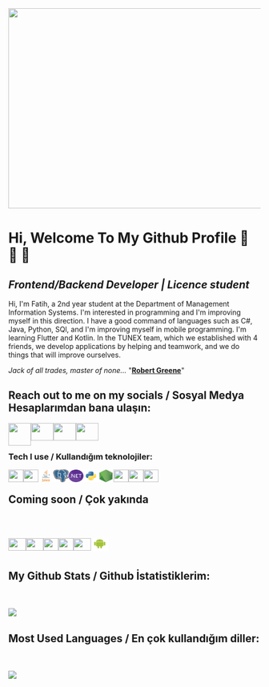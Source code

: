 <img src="https://media3.giphy.com/media/3oEdvbRHem1psqd7a0/giphy.gif?cid=ecf05e47w4bf85frjbpszcxmwkqnoip0eaqwe11nxqsoldxx&rid=giphy.gif&ct=g" width="850" height="400" >

<h1><b> Hi, Welcome To My Github Profile 👋 👋 👋</b></h1>

<h2><i>Frontend/Backend Developer | Licence student</i></h2>

<p>
Hi, I'm Fatih, a 2nd year student at the Department of Management Information Systems. I'm interested in programming and I'm improving myself in this direction. I have a good command of languages such as C#, Java, Python, SQl, and I'm improving myself in mobile programming. I'm learning Flutter and Kotlin. In the TUNEX team, which we established with 4 friends, we develop applications by helping and teamwork, and we do things that will improve ourselves.
</p>

<p><em> Jack of all trades, master of none... </em>"<b><ins>Robert Greene</ins></b>"</p>

<h2><b>Reach out to me on my socials / Sosyal Medya Hesaplarımdan bana ulaşın:</b></h2>

[<img height="45" width="45" src="https://cdn.jsdelivr.net/npm/simple-icons@v7/icons/youtube.svg" align=left />][Youtube]

[<img height="35" width="45" src="https://cdn.jsdelivr.net/npm/simple-icons@v7/icons/twitter.svg" align=left />][Twitter]

[<img height="35" width="45" src="https://cdn.jsdelivr.net/npm/simple-icons@v7/icons/linkedin.svg" align=left />][LinkedIn]


[<img height="35" width="45" src="https://cdn.jsdelivr.net/npm/simple-icons@v7/icons/instagram.svg" align=left />][Instagram]




[youtube]:https://www.youtube.com/channel/UCL1zbUNW_z8f_qKCxrz4KYg
[twitter]:https://twitter.com/yaafatii
[linkedin]:https://www.linkedin.com/in/fatih-t%C3%BCn-51b050228/
[instagram]:https://www.instagram.com/tunfatih/?hl=tr

<br/>
<br/>


### Tech I use / Kullandığım teknolojiler:

<img align="left" src="https://raw.githubusercontent.com/danielcranney/readme-generator/main/public/icons/skills/csharp-colored.svg" width="30" height="25">
<img align="left" src="https://raw.githubusercontent.com/danielcranney/readme-generator/main/public/icons/skills/mysql-colored.svg" width="30" height="25">
<img align="left" src="https://raw.githubusercontent.com/github/explore/5b3600551e122a3277c2c5368af2ad5725ffa9a1/topics/java/java.png" width="30" height="25">
<img align="left" src="https://raw.githubusercontent.com/github/explore/80688e429a7d4ef2fca1e82350fe8e3517d3494d/topics/postgresql/postgresql.png" width="30" height="25">
<img align="left" src="https://raw.githubusercontent.com/github/explore/80688e429a7d4ef2fca1e82350fe8e3517d3494d/topics/dotnet/dotnet.png" width="30" height="25">
<img align="left" src="https://raw.githubusercontent.com/github/explore/80688e429a7d4ef2fca1e82350fe8e3517d3494d/topics/python/python.png" width="30" height="25">
<img align="left" src="https://raw.githubusercontent.com/github/explore/80688e429a7d4ef2fca1e82350fe8e3517d3494d/topics/nodejs/nodejs.png" width="30" height="25">
<img align="left" src="https://raw.githubusercontent.com/danielcranney/readme-generator/main/public/icons/skills/photoshop-colored.svg" width="30" height="25">
<img align="left" src="https://raw.githubusercontent.com/danielcranney/readme-generator/main/public/icons/skills/illustrator-colored.svg" width="30" height="25">
<img align="left" src="https://raw.githubusercontent.com/danielcranney/readme-generator/main/public/icons/skills/premierepro-colored.svg" width="30" height="25">

<br/>

<h2><b> Coming soon / Çok yakında </b></h2>

<br></br>

<img align="left" src="https://raw.githubusercontent.com/danielcranney/readme-generator/main/public/icons/skills/flutter-colored.svg" width="35" height="25">
<img align="left" src="https://raw.githubusercontent.com/danielcranney/readme-generator/main/public/icons/skills/html5-colored.svg" width="35" height="25">
<img align="left" src="https://raw.githubusercontent.com/danielcranney/readme-generator/main/public/icons/skills/javascript-colored.svg" width="30" height="25">
<img align="left" src="https://raw.githubusercontent.com/danielcranney/readme-generator/main/public/icons/skills/css3-colored.svg" width="30" height="25">
<img align="left" src="https://camo.githubusercontent.com/76ae44a94388e048be2d8f5730d221c844f291162e6c5cdd632b1623a1b859f8/68747470733a2f2f7777772e766563746f726c6f676f2e7a6f6e652f6c6f676f732f6b6f746c696e6c616e672f6b6f746c696e6c616e672d69636f6e2e737667" width="35" height="25">
<img align="left" src="https://raw.githubusercontent.com/devicons/devicon/master/icons/android/android-original-wordmark.svg" width="35" height="25">
<br>
<br/>

<h2><b> My Github Stats / Github İstatistiklerim: </b></h2>
<br></br>
<img src = "https://github-readme-stats.vercel.app/api?username=Lamartune&theme=radical&show_icons=true" >


<h2><b> Most Used Languages / En çok kullandığım diller: </b></h2>
<br></br>
<img src = "https://github-readme-stats.vercel.app/api/top-langs/?username=Lamartune&layout=compact" >
